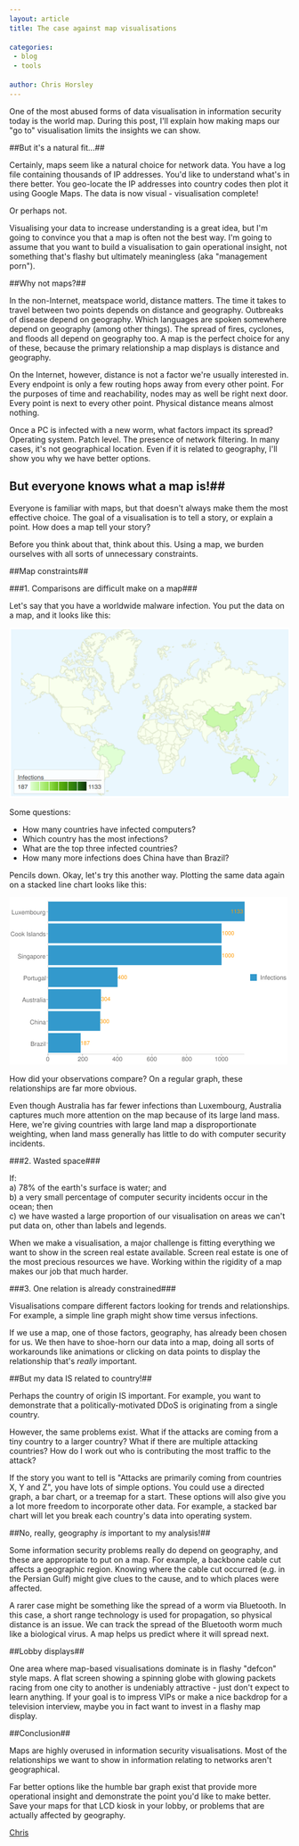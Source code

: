 ```yaml
---
layout: article
title: The case against map visualisations

categories:
 - blog
 - tools

author: Chris Horsley
---
```

One of the most abused forms of data visualisation in information security today is the world map. During this post, I'll explain how making maps our "go to" visualisation limits the insights we can show.

##But it's a natural fit...##

Certainly, maps seem like a natural choice for network data. You have a log file containing thousands of IP addresses. You'd like to understand what's in there better. You geo-locate the IP addresses into country codes then plot it using Google Maps. The data is now visual - visualisation complete!

Or perhaps not.

Visualising your data to increase understanding is a great idea, but I'm going to convince you that a map is often not the best way. I'm going to assume that you want to build a visualisation to gain operational insight, not something that's flashy but ultimately meaningless (aka "management porn").

##Why not maps?##

In the non-Internet, meatspace world, distance matters. The time it takes to travel between two points depends on distance and geography. Outbreaks of disease depend on geography. Which languages are spoken somewhere depend on geography (among other things). The spread of fires, cyclones, and floods all depend on geography too. A map is the perfect choice for any of these, because the primary relationship a map displays is distance and geography.

On the Internet, however, distance is not a factor we're usually interested in. Every endpoint is only a few routing hops away from every other point. For the purposes of time and reachability, nodes may as well be right next door. Every point is next to every other point. Physical distance means almost nothing.

Once a PC is infected with a new worm, what factors impact its spread? Operating system. Patch level. The presence of network filtering. In many cases, it's not geographical location. Even if it is related to geography, I'll show you why we have better options.

## But everyone knows what a map is!##

Everyone is familiar with maps, but that doesn't always make them the most effective choice. The goal of a visualisation is to tell a story, or explain a point. How does a map tell your story?

Before you think about that, think about this. Using a map, we burden ourselves with all sorts of unnecessary constraints.

##Map constraints##

###1. Comparisons are difficult make on a map###

Let's say that you have a worldwide malware infection. You put the data on a map, and it looks like this:

<p><img src="/img/blog/2012-01-31_map_ip_visualisations/highlight_map.png"></p>

Some questions:
* How many countries have infected computers?
* Which country has the most infections?
* What are the top three infected countries?
* How many more infections does China have than Brazil? 

Pencils down. Okay, let's try this another way. Plotting the same data again on a stacked line chart looks like this:

<p><img src="/img/blog/2012-01-31_map_ip_visualisations/bar_chart.png"></p>

How did your observations compare? On a regular graph, these relationships are far more obvious.

Even though Australia has far fewer infections than Luxembourg, Australia captures much more attention on the map because of its large land mass. Here, we're giving countries with large land map a disproportionate weighting, when land mass generally has little to do with computer security incidents.

###2. Wasted space###

If:<br/>
  a) 78% of the earth's surface is water; and<br/>
  b) a very small percentage of computer security incidents occur in the ocean; then<br/>
  c) we have wasted a large proportion of our visualisation on areas we can't put data on, other than labels and legends.

When we make a visualisation, a major challenge is fitting everything we want to show in the screen real estate available. Screen real estate is one of the most precious resources we have. Working within the rigidity of a map makes our job that much harder.

###3. One relation is already constrained###

Visualisations compare different factors looking for trends and relationships. For example, a simple line graph might show time versus infections.

If we use a map, one of those factors, geography, has already been chosen for us. We then have to shoe-horn our data into a map, doing all sorts of workarounds like animations or clicking on data points to display the relationship that's *really* important.

##But my data IS related to country!##

Perhaps the country of origin IS important. For example, you want to demonstrate that a politically-motivated DDoS is originating from a single country.

However, the same problems exist. What if the attacks are coming from a tiny country to a larger country? What if there are multiple attacking countries? How do I work out who is contributing the most traffic to the attack?

If the story you want to tell is "Attacks are primarily coming from countries X, Y and Z", you have lots of simple options. You could use a directed graph, a bar chart, or a treemap for a start. These options will also give you a lot more freedom to incorporate other data. For example, a stacked bar chart will let you break each country's data into operating system.

##No, really, geography *is* important to my analysis!##

Some information security problems really do depend on geography, and these are appropriate to put on a map. For example, a backbone cable cut affects a geographic region. Knowing where the cable cut occurred (e.g. in the Persian Gulf) might give clues to the cause, and to which places were affected.

A rarer case might be something like the spread of a worm via Bluetooth. In this case, a short range technology is used for propagation, so physical distance is an issue. We can track the spread of the Bluetooth worm much like a biological virus. A map helps us predict where it will spread next.

##Lobby displays##

One area where map-based visualisations dominate is in flashy "defcon" style maps. A flat screen showing a spinning globe with glowing packets racing from one city to another is undeniably attractive - just don't expect to learn anything. If your goal is to impress VIPs or make a nice backdrop for a television interview, maybe you in fact want to invest in a flashy map display.

##Conclusion##

Maps are highly overused in information security visualisations. Most of the relationships we want to show in information relating to networks aren't geographical. 

Far better options like the humble bar graph exist that provide more operational insight and demonstrate the point you'd like to make better. Save your maps for that LCD kiosk in your lobby, or problems that are actually affected by geography.

<p><a href="http://twitter.com/Parsify">Chris</a></p>
